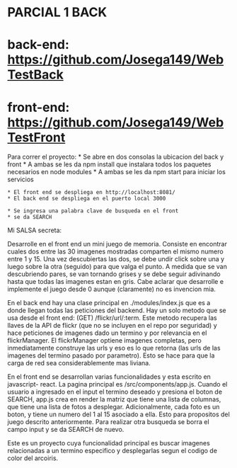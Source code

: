 # PARCIAL 1 BACK
# back-end: https://github.com/Josega149/WebTestBack
# front-end: https://github.com/Josega149/WebTestFront



Para correr el proyecto:
    * Se abre en dos consolas la ubicacion del back y front
    * A ambas se les da npm install que instalara todos los paquetes necesarios en node modules
    * A ambas se les da npm start para iniciar los servicios
    
    * El front end se despliega en http://localhost:8081/
    * El back end se despliega en el puerto local 3000
    
    * Se ingresa una palabra clave de busqueda en el front
    * se da SEARCH


Mi SALSA secreta:

Desarrolle en el front end un mini juego de memoria. Consiste en encontrar cuales dos entre las 30 imagenes mostradas
comparten el mismo numero entre 1 y 15. Una vez descubiertas las dos, se debe undir click sobre una y luego sobre la otra
(seguido) para que valga el punto. A medida que se van descubriendo pares, se van tornando grises y se debe seguir 
adivinando hasta que todas las imagenes estan en gris. Cabe aclarar que desarrolle e implemente el juego desde 0 aunque (claramente) no es invencion mia.



En el back end hay una clase principal en ./modules/index.js que es a donde llegan todas las peticiones del backend.
Hay un solo metodo que se usa desde el front end: (GET) /flickr/url/:term.  Este metodo recupera las llaves de la API de
flickr (que no se incluyen en el repo por seguridad) y hace peticiones de imagenes dado un termino y por relevancia en el flickrManager.
El flickrManager optiene imagenes completas, pero inmediatamente construye las urls y eso es lo que retorna (las urls de las
imagenes del termino pasado por parametro). Esto se hace para que la carga de red sea considerablemente mas liviana.

En el front end se desarrollan varias funcionalidades y esta escrito en javascript- react. La pagina principal es 
/src/components/app.js. Cuando el usuario a ingresado en el input el termino deseado y presiona el boton de SEARCH, app.js crea en render la matriz que tiene una lista de columnas, que tiene una lista de fotos a desplegar. Adicionalmente, cada foto es un boton,
y tiene un numero del 1 al 15 asociado a ella. Esto para propositos del juego descrito anteriormente. 
Para realizar otra busqueda se borra el campo input y se da SEARCH de nuevo.

Este es un proyecto cuya funcionalidad principal es buscar imagenes relacionadas a un termino especifico y desplegarlas 
segun el codigo de color del arcoiris.




